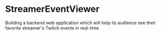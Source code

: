 # StreamerEventViewer
Building a backend web application which will help its audience see their favorite streamer's Twitch events in real-time
